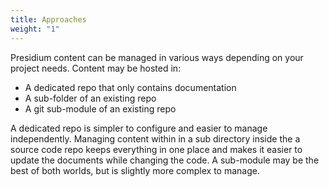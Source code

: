 ```yaml
---
title: Approaches
weight: "1"
---
```


Presidium content can be managed in various ways depending on your project needs. Content may be hosted in:
* A dedicated repo that only contains documentation
* A sub-folder of an existing repo
* A git sub-module of an existing repo

A dedicated repo is simpler to configure and easier to manage independently. Managing content within in a sub directory inside the a source code repo keeps everything in one place and makes it easier to update the documents while changing the code. A sub-module may be the best of both worlds, but is slightly more complex to manage.
